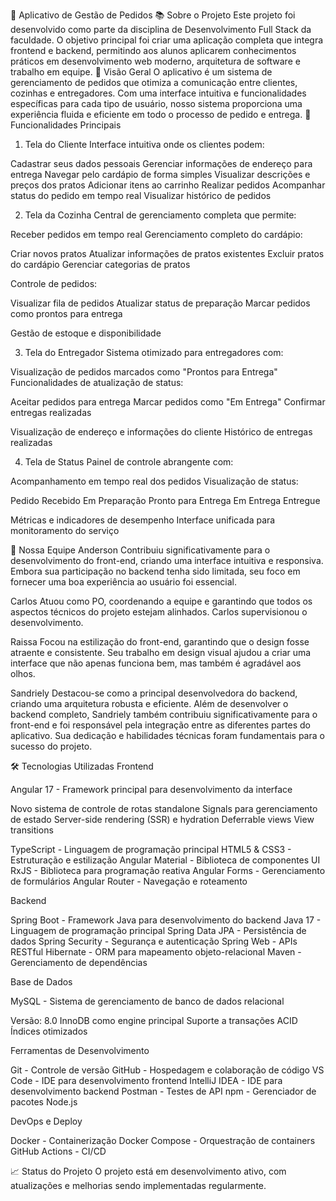 🛵 Aplicativo de Gestão de Pedidos
📚 Sobre o Projeto
Este projeto foi desenvolvido como parte da disciplina de Desenvolvimento Full Stack da faculdade. O objetivo principal foi criar uma aplicação completa que integra frontend e backend, permitindo aos alunos aplicarem conhecimentos práticos em desenvolvimento web moderno, arquitetura de software e trabalho em equipe.
📱 Visão Geral
O aplicativo é um sistema de gerenciamento de pedidos que otimiza a comunicação entre clientes, cozinhas e entregadores. Com uma interface intuitiva e funcionalidades específicas para cada tipo de usuário, nosso sistema proporciona uma experiência fluida e eficiente em todo o processo de pedido e entrega.
🚀 Funcionalidades Principais
1. Tela do Cliente
Interface intuitiva onde os clientes podem:

Cadastrar seus dados pessoais
Gerenciar informações de endereço para entrega
Navegar pelo cardápio de forma simples
Visualizar descrições e preços dos pratos
Adicionar itens ao carrinho
Realizar pedidos
Acompanhar status do pedido em tempo real
Visualizar histórico de pedidos

2. Tela da Cozinha
Central de gerenciamento completa que permite:

Receber pedidos em tempo real
Gerenciamento completo do cardápio:

Criar novos pratos
Atualizar informações de pratos existentes
Excluir pratos do cardápio
Gerenciar categorias de pratos


Controle de pedidos:

Visualizar fila de pedidos
Atualizar status de preparação
Marcar pedidos como prontos para entrega


Gestão de estoque e disponibilidade

3. Tela do Entregador
Sistema otimizado para entregadores com:

Visualização de pedidos marcados como "Prontos para Entrega"
Funcionalidades de atualização de status:

Aceitar pedidos para entrega
Marcar pedidos como "Em Entrega"
Confirmar entregas realizadas


Visualização de endereço e informações do cliente
Histórico de entregas realizadas

4. Tela de Status
Painel de controle abrangente com:

Acompanhamento em tempo real dos pedidos
Visualização de status:

Pedido Recebido
Em Preparação
Pronto para Entrega
Em Entrega
Entregue


Métricas e indicadores de desempenho
Interface unificada para monitoramento do serviço

👥 Nossa Equipe
Anderson
Contribuiu significativamente para o desenvolvimento do front-end, criando uma interface intuitiva e responsiva. Embora sua participação no backend tenha sido limitada, seu foco em fornecer uma boa experiência ao usuário foi essencial.


Carlos
Atuou como PO, coordenando a equipe e garantindo que todos os aspectos técnicos do projeto estejam alinhados. Carlos supervisionou o desenvolvimento.


Raissa
Focou na estilização do front-end, garantindo que o design fosse atraente e consistente. Seu trabalho em design visual ajudou a criar uma interface que não apenas funciona bem, mas também é agradável aos olhos.


Sandriely
Destacou-se como a principal desenvolvedora do backend, criando uma arquitetura robusta e eficiente. Além de desenvolver o backend completo, Sandriely também contribuiu significativamente para o front-end e foi responsável pela integração entre as diferentes partes do aplicativo. Sua dedicação e habilidades técnicas foram fundamentais para o sucesso do projeto.


🛠️ Tecnologias Utilizadas
Frontend

Angular 17 - Framework principal para desenvolvimento da interface

Novo sistema de controle de rotas standalone
Signals para gerenciamento de estado
Server-side rendering (SSR) e hydration
Deferrable views
View transitions


TypeScript - Linguagem de programação principal
HTML5 & CSS3 - Estruturação e estilização
Angular Material - Biblioteca de componentes UI
RxJS - Biblioteca para programação reativa
Angular Forms - Gerenciamento de formulários
Angular Router - Navegação e roteamento

Backend

Spring Boot - Framework Java para desenvolvimento do backend
Java 17 - Linguagem de programação principal
Spring Data JPA - Persistência de dados
Spring Security - Segurança e autenticação
Spring Web - APIs RESTful
Hibernate - ORM para mapeamento objeto-relacional
Maven - Gerenciamento de dependências

Base de Dados

MySQL - Sistema de gerenciamento de banco de dados relacional

Versão: 8.0
InnoDB como engine principal
Suporte a transações ACID
Índices otimizados



Ferramentas de Desenvolvimento

Git - Controle de versão
GitHub - Hospedagem e colaboração de código
VS Code - IDE para desenvolvimento frontend
IntelliJ IDEA - IDE para desenvolvimento backend
Postman - Testes de API
npm - Gerenciador de pacotes Node.js

DevOps e Deploy

Docker - Containerização
Docker Compose - Orquestração de containers
GitHub Actions - CI/CD

📈 Status do Projeto
O projeto está em desenvolvimento ativo, com atualizações e melhorias sendo implementadas regularmente.
